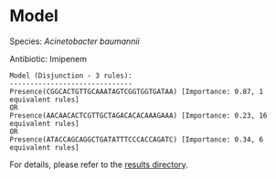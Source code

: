 
# Model

Species: *Acinetobacter baumannii*

Antibiotic: Imipenem

```
Model (Disjunction - 3 rules):
------------------------------
Presence(CGGCACTGTTGCAAATAGTCGGTGGTGATAA) [Importance: 0.87, 1 equivalent rules]
OR
Presence(AACAACACTCGTTGCTAGACACACAAAGAAA) [Importance: 0.23, 16 equivalent rules]
OR
Presence(ATACCAGCAGGCTGATATTTCCCACCAGATC) [Importance: 0.34, 6 equivalent rules]

```

For details, please refer to the [results directory](../../../../../results/scm_b/acinetobacter%20baumannii/imipenem/repeat_1/).

